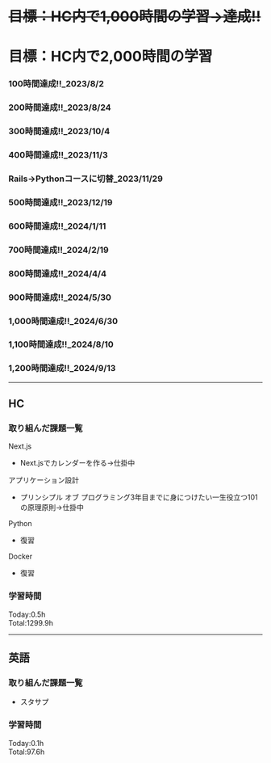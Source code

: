 # ~~目標：HC内で1,000時間の学習→達成!!~~
# 目標：HC内で2,000時間の学習
### 100時間達成!!_2023/8/2
### 200時間達成!!_2023/8/24
### 300時間達成!!_2023/10/4
### 400時間達成!!_2023/11/3
### Rails→Pythonコースに切替_2023/11/29
### 500時間達成!!_2023/12/19
### 600時間達成!!_2024/1/11
### 700時間達成!!_2024/2/19
### 800時間達成!!_2024/4/4
### 900時間達成!!_2024/5/30
### 1,000時間達成!!_2024/6/30
### 1,100時間達成!!_2024/8/10
### 1,200時間達成!!_2024/9/13

------------------------------------------
## HC
### 取り組んだ課題一覧
Next.js
- Next.jsでカレンダーを作る→仕掛中

アプリケーション設計
- プリンシプル オブ プログラミング3年目までに身につけたい一生役立つ101の原理原則→仕掛中

Python
- 復習

Docker
- 復習

### 学習時間
Today:0.5h<br>
Total:1299.9h

------------------------------------------
## 英語
### 取り組んだ課題一覧
- スタサプ

### 学習時間
Today:0.1h<br>
Total:97.6h